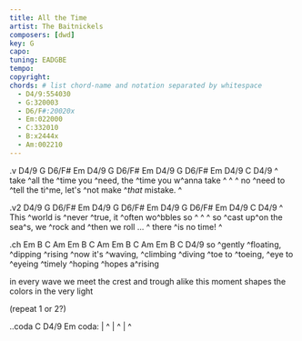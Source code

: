 ```yaml
---
title: All the Time
artist: The Baitnickels
composers: [dwd]
key: G
capo:
tuning: EADGBE
tempo: 
copyright: 
chords: # list chord-name and notation separated by whitespace
  - D4/9:554030
  - G:320003
  - D6/F#:20020x
  - Em:022000
  - C:332010
  - B:x2444x
  - Am:002210
---
```


.v D4/9 G D6/F# Em D4/9 G D6/F# Em D4/9 G D6/F# Em D4/9 C D4/9
^  take ^all the ^time you ^need, the ^time you w^anna take  ^  ^  ^
no ^need to ^tell the ti^me, let's ^not make ^*that* mistake. ^

.v2 D4/9 G D6/F# Em D4/9 G D6/F# Em D4/9 G D6/F# Em D4/9 C D4/9
^  This ^world is ^never ^true, it ^often wo^bbles so  ^  ^  ^
so ^cast up^on the sea^s, we ^rock and ^then we roll ...  ^
there ^is no time!  ^

.ch Em B C Am  Em B C Am  Em B C Am  Em B C D4/9
so ^gently ^floating, ^dipping ^rising 
^now it's ^waving, ^climbing ^diving 
^toe to ^toeing, ^eye to ^eyeing 
^timely ^hoping ^hopes a^rising

in every wave we meet the crest and trough alike
this moment shapes the colors in the very light

(repeat 1 or 2?)

..coda C D4/9 Em
coda: | ^ | ^ | ^
